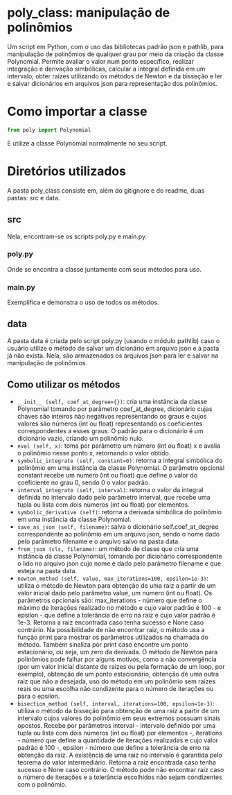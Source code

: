 # poly_class: manipulação de polinômios

Um script em Python, com o uso das bibliotecas padrão json e pathlib, para manipulação de polinômios de qualquer grau por meio da criação da classe Polynomial. Permite avaliar o valor num ponto específico, realizar integração e derivação simbólicas, calcular a integral definida em um intervalo, obter raízes utilizando os métodos de Newton e da bisseção e ler e salvar dicionários em arquivos json para representação dos polinômios.

# Como importar a classe

```Python
from poly import Polynomial
```

E utilize a classe Polynomial normalmente no seu script.

# Diretórios utilizados

A pasta poly_class consiste em, além do gitignore e do readme, duas pastas: src e data.

## src

Nela, encontram-se os scripts poly.py e main.py.

### poly.py

Onde se encontra a classe juntamente com seus métodos para uso.

### main.py

Exemplifica e demonstra o uso de todos os métodos.

## data

A pasta data é criada pelo script poly.py (usando o módulo pathlib) caso o usuário utilize o método de salvar um dicionário em arquivo json e a pasta já não exista.
Nela, são armazenados os arquivos json para ler e salvar na manipulação de polinômios.

## Como utilizar os métodos

* `__init__ (self, coef_at_degree={})`: cria uma instância da classe Polynomial tomando por parâmetro coef_at_degree, dicionário cujas chaves são inteiros não negativos representando os graus e cujos valores são números (int ou float) representando os coeficientes correspondentes a esses graus. O padrão para o dicionário é um dicionário vazio, criando um polinômio nulo.
* `eval (self, x)`: toma por parâmetro um número (int ou float) x e avalia o polinômio nesse ponto x, retornando o valor obtido.
* `symbolic_integrate (self, constant=0)`: retorna a integral simbólica do polinômio em uma instância da classe Polynomial. O parâmetro opcional constant recebe um número (int ou float) que define o valor do coeficiente no grau 0, sendo 0 o valor padrão.
* `interval_integrate (self, interval)`: retorna o valor da integral definida no intervalo dado pelo parâmetro interval, que recebe uma tupla ou lista com dois números (int ou float) por elementos.
* `symbolic_derivative (self)`: retorna a derivada simbólica do polinômio em uma instância da classe Polynomial.
* `save_as_json (self, filename)`: salva o dicionário self.coef_at_degree correspondente ao polinômio em um arquivo json, sendo o nome dado pelo parâmetro filename e o arquivo salvo na pasta data.
* `from_json (cls, filename)`: um método de classe que cria uma instância da classe Polynomial, tomando por dicionário correspondente o lido no arquivo json cujo nome é dado pelo parâmetro filename e que esteja na pasta data.
* `newton_method (self, value, max_iterations=100, epsilon=1e-3)`: utiliza o método de Newton para obtenção de uma raiz a partir de um valor inicial dado pelo parâmetro value, um número (int ou float). Os parâmetros opcionais são: max_iterations - número que define o máximo de iterações realizado no método e cujo valor padrão é 100 - e epsilon - que define a tolerância de erro na raiz e cujo valor padrão é 1e-3. Retorna a raiz encontrada caso tenha sucesso e None caso contrário. Na possibilidade de não encontrar raiz, o método usa a função print para mostrar os parâmetros utilizados na chamada do método. Também sinaliza por print caso encontre um ponto estacionário, ou seja, um zero da derivada. O método de Newton para polinômios pode falhar por alguns motivos, como a não convergência (por um valor inicial distante de raízes ou pela formação de um loop, por exemplo), obtenção de um ponto estacionário, obtenção de uma outra raiz que não a desejada, uso do método em um polinômio sem raízes reais ou uma escolha não condizente para o número de iterações ou para o epsilon.
* `bisection_method (self, interval, iterations=100, epsilon=1e-3)`: utiliza o método da bisseção para obtenção de uma raiz a partir de um intervalo cujos valores do polinômio em seus extremos possuam sinais opostos. Recebe por parâmetros interval - intervalo definido por uma tupla ou lista com dois números (int ou float) por elementos -, iterations - número que define a quantidade de iterações realizadas e cujo valor padrão é 100 -, epsilon - número que define a tolerância de erro na obtenção da raiz. A existência de uma raiz no intervalo é garantida pelo teorema do valor intermediário. Retorna a raiz encontrada caso tenha sucesso e None caso contrário. O método pode não encontrar raiz caso o número de iterações e a tolerância escolhidos não sejam condizentes com o polinômio.
